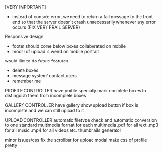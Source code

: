 [VERY IMPORTANT]
- instead of console.error, we need to return a fail message to the front end so that the server doesn't crash unnecessarily whenever any error occurs (FIX VERY FRAIL SERVER)

Responsive design
- footer should come below boxes collaborated on mobile
- modal of upload is weird on mobile portrait

would like to do future features
- delete boxes
- message system/ contact users
- remember me

PROFILE CONTROLLER
have profile specially mark complete boxes to distinguish them from incomplete boxes

GALLERY CONTROLLER
have gallery show upload button if box is incomplete and we can still upload to it

UPLOAD CONTROLLER
automatic filetype check and automatic conversion to one standard multimedia format for each multimedia
		.pdf for all text
		.mp3 for all music
		.mp4 for all videos
		etc.
thumbnails generator

minor issues/css
fix the scrollbar for upload modal
make css of profile pretty